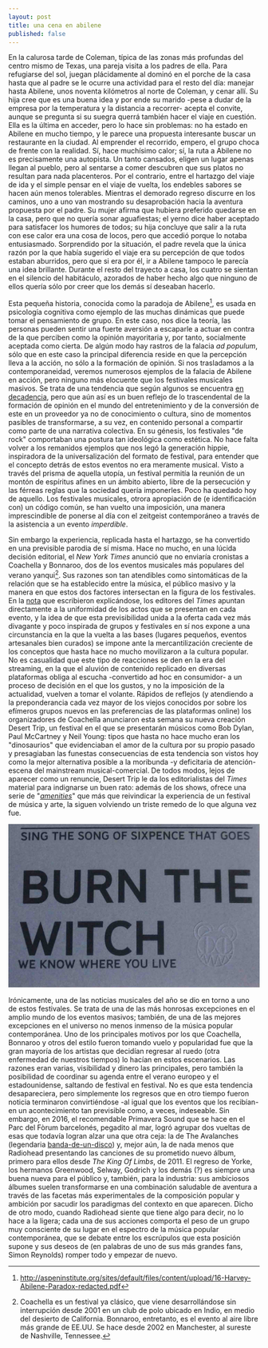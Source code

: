 ```yaml
---
layout: post
title: una cena en abilene
published: false
---
```


En la calurosa tarde de Coleman, típica de las zonas más profundas del centro mismo de Texas, una pareja visita a los padres de ella. Para refugiarse del sol, juegan plácidamente al dominó en el porche de la casa hasta que al padre se le ocurre una actividad para el resto del día: manejar hasta Abilene, unos noventa kilómetros al norte de Coleman, y cenar allí. Su hija cree que es una buena idea y por ende su marido -pese a dudar de la empresa por la temperatura y la distancia a recorrer- acepta el convite, aunque se pregunta si su suegra querrá también hacer el viaje en cuestión. Ella es la última en acceder, pero lo hace sin problemas: no ha estado en Abilene en mucho tiempo, y le parece una propuesta interesante buscar un restaurante en la ciudad. Al emprender el recorrido, empero, el grupo choca de frente con la realidad. Sí, hace muchísimo calor; sí, la ruta a Abilene no es precisamente una autopista. Un tanto cansados, eligen un lugar apenas llegan al pueblo, pero al sentarse a comer descubren que sus platos no resultan para nada placenteros. Por el contrario, entre el hartazgo del viaje de ida y el simple pensar en el viaje de vuelta, los endebles sabores se hacen aún menos tolerables. Mientras el demorado regreso discurre en los caminos, uno a uno van mostrando su desaprobación hacia la aventura propuesta por el padre. Su mujer afirma que hubiera preferido quedarse en la casa, pero que no quería sonar aguafiestas; el yerno dice haber aceptado para satisfacer los humores de todos; su hija concluye que salir a la ruta con ese calor era una cosa de locos, pero que accedió porque lo notaba entusiasmado. Sorprendido por la situación, el padre revela que la única razón por la que había sugerido el viaje era su percepción de que todos estaban aburridos, pero que si era por él, ir a Abilene tampoco le parecía una idea brillante. Durante el resto del trayecto a casa, los cuatro se sientan en el silencio del habitáculo, azorados de haber hecho algo que ninguno de ellos quería sólo por creer que los demás sí deseaban hacerlo.

Esta pequeña historia, conocida como la paradoja de Abilene[^fn-n1], es usada en psicología cognitiva como ejemplo de las muchas dinámicas que puede tomar el pensamiento de grupo. En este caso, nos dice la teoría, las personas pueden sentir una fuerte aversión a escaparle a actuar en contra de la que perciben como la opinión mayoritaria y, por tanto, socialmente aceptada como cierta. De algún modo hay rastros de la falacia *ad populum*, sólo que en este caso la principal diferencia reside en que la percepción lleva a la acción, no sólo a la formación de opinión. Si nos trasladamos a la contemporaneidad, veremos numerosos ejemplos de la falacia de Abilene en acción, pero ninguno más elocuente que los festivales musicales masivos. Se trata de una tendencia que según algunos se encuentra [en decadencia](http://noisey.vice.com/blog/the-golden-age-of-music-festivals-is-over), pero que aún así es un buen reflejo de lo trascendental de la formación de opinión en el mundo del entretenimiento y de la conversión de este en un proveedor ya no de conocimiento o cultura, sino de momentos pasibles de transformarse, a su vez, en contenido personal a compartir como parte de una narrativa colectiva. En su génesis, los festivales "de rock" comportaban una postura tan ideológica como estética. No hace falta volver a los remanidos ejemplos que nos legó la generación hippie, inspiradora de la universalización del formato de festival, para entender que el concepto detrás de estos eventos no era meramente musical. Visto a través del prisma de aquella utopía, un festival permitía la reunión de un montón de espíritus afines en un ámbito abierto, libre de la persecución y las férreas reglas que la sociedad quería imponerles. Poco ha quedado hoy de aquello. Los festivales musicales, otrora apropiación de (e identificación con) un código común, se han vuelto una imposición, una manera imprescindible de ponerse al día con el zeitgeist contemporáneo a través de la asistencia a un evento *imperdible*.

Sin embargo la experiencia, replicada hasta el hartazgo, se ha convertido en una previsible parodia de sí misma. Hace no mucho, en una lúcida decisión editorial, el *New York Times* anunció que no enviaría cronistas a Coachella y Bonnaroo, dos de los eventos musicales más populares del verano yanqui[^fn-n2]. Sus razones son tan atendibles como sintomáticas de la relación que se ha establecido entre la música, el público masivo y la manera en que estos dos factores intersectan en la figura de los festivales. En la [nota](http://nytimes.com/2016/03/19/arts/music/summer-music-festivals.html) que escribieron explicándose, los editores del *Times* apuntan directamente a la uniformidad de los actos que se presentan en cada evento, y la idea de que esta previsibilidad unida a la oferta cada vez más divagante y poco inspirada de grupos y festivales en sí nos expone a una circunstancia en la que la vuelta a las bases (lugares pequeños, eventos artesanales bien curados) se impone ante la mercantilización creciente de los conceptos que hasta hace no mucho movilizaron a la cultura popular. No es casualidad que este tipo de reacciones se den en la era del streaming, en la que el aluvión de contenido replicado en diversas plataformas obliga al escucha -convertido ad hoc en consumidor- a un proceso de decisión en el que los gustos, y no la imposición de la actualidad, vuelven a tomar el volante. Rápidos de reflejos (y atendiendo a la preponderancia cada vez mayor de los viejos conocidos por sobre los efímeros grupos nuevos en las preferencias de las plataformas online) los organizadores de Coachella anunciaron esta semana su nueva creación Desert Trip, un festival en el que se presentarán músicos como Bob Dylan, Paul McCartney y Neil Young: tipos que hasta no hace mucho eran los "dinosaurios" que evidenciaban el amor de la cultura por su propio pasado y presagiaban las funestas consecuencias de esta tendencia son vistos hoy como la mejor alternativa posible a la moribunda -y deficitaria de atención- escena del mainstream musical-comercial. De todos modos, lejos de aparecer como un renuncie, Desert Trip le da los editorialistas del *Times* material para indignarse un buen rato: además de los shows, ofrece una serie de "*[amenities](http://home.deserttrip.com/amenities)*" que más que reivindicar la experiencia de un festival de música y arte, la siguen volviendo un triste remedo de lo que alguna vez fue.

![alt text](https://raw.githubusercontent.com/irigoin/irigoin.github.io/master/images/correo.jpg "You've got mail")

Irónicamente, una de las noticias musicales del año se dio en torno a uno de estos festivales. Se trata de una de las más honrosas excepciones en el amplio mundo de los eventos masivos; también, de una de las mejores excepciones en el universo no menos inmenso de la música popular contemporánea. Uno de los principales motivos por los que Coachella, Bonnaroo y otros del estilo fueron tomando vuelo y popularidad fue que la gran mayoría de los artistas que decidían regresar al ruedo (otra enfermedad de nuestros tiempos) lo hacían en estos escenarios. Las razones eran varias, visibilidad y dinero las principales, pero también la posibilidad de coordinar su agenda entre el verano europeo y el estadounidense, saltando de festival en festival. No es que esta tendencia desapareciera, pero simplemente los regresos que en otro tiempo fueron noticia terminaron convirtiéndose -al igual que los eventos que los recibían- en un acontecimiento tan previsible como, a veces, indeseable. Sin embargo, en 2016, el recomendable Primavera Sound que se hace en el Parc del Fòrum barcelonés, pegadito al mar, logró agrupar dos vueltas de esas que todavía logran alzar una que otra ceja: la de The Avalanches (legendaria [banda-de-un-disco](http://demidiscoteca.cc/post/45669982768/the-avalanches-since-i-left-you-modular)) y, mejor aún, la de nada menos que Radiohead presentando las canciones de su prometido nuevo álbum, primero para ellos desde *The King Of Limbs*, de 2011. El regreso de Yorke, los hermanos Greenwood, Selway, Godrich y los demás (?) es siempre una buena nueva para el público y, también, para la industria: sus ambiciosos álbumes suelen transformarse en una combinación saludable de aventura a través de las facetas más experimentales de la composición popular y ambición por sacudir los paradigmas del contexto en que aparecen. Dicho de otro modo, cuando Radiohead siente que tiene algo para decir, no lo hace a la ligera; cada una de sus acciones comporta el peso de un grupo muy consciente de su lugar en el espectro de la música popular contemporánea, que se debate entre los escrúpulos que esta posición supone y sus deseos de (en palabras de uno de sus más grandes fans, Simon Reynolds) romper todo y empezar de nuevo.

[^fn-n1]: http://aspeninstitute.org/sites/default/files/content/upload/16-Harvey-Abilene-Paradox-redacted.pdf
[^fn-n2]: Coachella es un festival ya clásico, que viene desarrollándose sin interrupción desde 2001 en un club de polo ubicado en Indio, en medio del desierto de California. Bonnaroo, entretanto, es el evento al aire libre más grande de EE.UU. Se hace desde 2002 en Manchester, al sureste de Nashville, Tennessee.